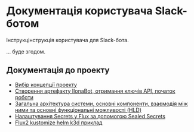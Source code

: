 # Документація користувача Slack-ботом

Інструкцінструкція користувача для Slack-бота.

… буде згодом.

## Документація до проекту 

- [Вибір концепції проекту](docs/concept.md)  
- [Створення артефакту IlonaBot, отримання ключів API, початок роботи](docs/Slack_bot.md)  
- [Загальна архітектура системи, основні компоненти, взаємодія між ними та основні функціональні можливості (HLD)](docs/HLD.md)  
- [Налаштування Secrets у Flux за допомогою Sealed Secrets](docs/sealed-secrets.md)  
- [Flux2 kustomize helm k3d приклад](docs/cluster_deployment.md)  
